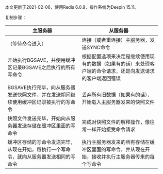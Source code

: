 本文更新于2021-02-06，使用Redis 6.0.8，操作系统为Deepin 15.11。

复制步骤：

| 主服务器 | 从服务器 |
| --- | --- |
| （等待命令进入） | 连接（或者重连接）主服务器，发送SYNC命令 |
| 开始执行BGSAVE，并使用缓冲区记录BGSAVE之后执行的所有写命令 | 根据配置选项来决定是继续使用现有的数据（如果有的话）来处理客户端的命令请求，还是向发送请求的客户端返回错误 |
| BGSAVE执行完毕，向从服务器发送快照文件，并在发送期间继续使用缓冲区记录被执行的写命令 | 丢弃所有旧数据（如果有的话），开始载入主服务器发来的快照文件 |
| 快照文件发送完毕，开始向从服务器发送存储在缓冲区里面的写命令 | 完成对快照文件的解释操作，像往常一样开始接受命令请求 |
| 缓冲区存储的写命令发送完毕，从现在开始，每执行一个写命令，就向从服务器发送相同的写命令 | 执行主服务器发来的所有存储在缓冲区里面的写命令，并从现在开始，接收并执行主服务器传来的每个写命令 |
